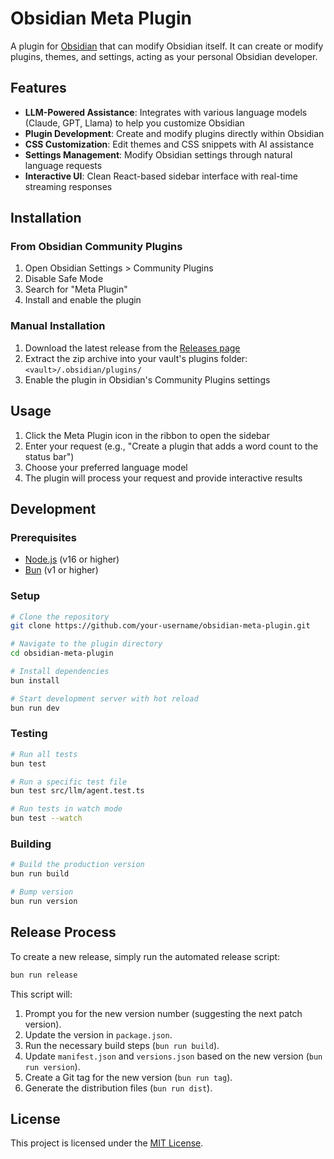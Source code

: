 # Obsidian Meta Plugin

A plugin for [Obsidian](https://obsidian.md) that can modify Obsidian itself. It can create or modify plugins, themes, and settings, acting as your personal Obsidian developer.

## Features

- **LLM-Powered Assistance**: Integrates with various language models (Claude, GPT, Llama) to help you customize Obsidian
- **Plugin Development**: Create and modify plugins directly within Obsidian
- **CSS Customization**: Edit themes and CSS snippets with AI assistance
- **Settings Management**: Modify Obsidian settings through natural language requests
- **Interactive UI**: Clean React-based sidebar interface with real-time streaming responses

## Installation

### From Obsidian Community Plugins

1. Open Obsidian Settings > Community Plugins
2. Disable Safe Mode
3. Search for "Meta Plugin"
4. Install and enable the plugin

### Manual Installation

1. Download the latest release from the [Releases page](https://github.com/your-username/obsidian-meta-plugin/releases)
2. Extract the zip archive into your vault's plugins folder: `<vault>/.obsidian/plugins/`
3. Enable the plugin in Obsidian's Community Plugins settings

## Usage

1. Click the Meta Plugin icon in the ribbon to open the sidebar
2. Enter your request (e.g., "Create a plugin that adds a word count to the status bar")
3. Choose your preferred language model
4. The plugin will process your request and provide interactive results

## Development

### Prerequisites

- [Node.js](https://nodejs.org/) (v16 or higher)
- [Bun](https://bun.sh) (v1 or higher)

### Setup

```bash
# Clone the repository
git clone https://github.com/your-username/obsidian-meta-plugin.git

# Navigate to the plugin directory
cd obsidian-meta-plugin

# Install dependencies
bun install

# Start development server with hot reload
bun run dev
```

### Testing

```bash
# Run all tests
bun test

# Run a specific test file
bun test src/llm/agent.test.ts

# Run tests in watch mode
bun test --watch
```

### Building

```bash
# Build the production version
bun run build

# Bump version
bun run version
```

## Release Process

To create a new release, simply run the automated release script:

```bash
bun run release
```

This script will:

1.  Prompt you for the new version number (suggesting the next patch version).
2.  Update the version in `package.json`.
3.  Run the necessary build steps (`bun run build`).
4.  Update `manifest.json` and `versions.json` based on the new version (`bun run version`).
5.  Create a Git tag for the new version (`bun run tag`).
6.  Generate the distribution files (`bun run dist`).

## License

This project is licensed under the [MIT License](LICENSE).
